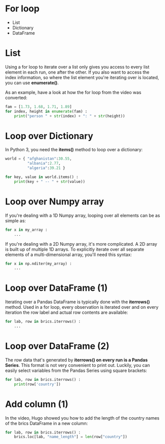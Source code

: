 
# For loop
* List
* Dictionary
* DataFrame

# List
Using a for loop to iterate over a list only gives you access to every list element in each run, one after the other. If you also want to access the index information, so where the list element you're iterating over is located, you can use **enumerate()**.

As an example, have a look at how the for loop from the video was converted:

```python
fam = [1.73, 1.68, 1.71, 1.89]
for index, height in enumerate(fam) :
    print("person " + str(index) + ": " + str(height))
```

# Loop over Dictionary
In Python 3, you need the **items()** method to loop over a dictionary:
```python
world = { "afghanistan":30.55, 
          "albania":2.77,
          "algeria":39.21 }

for key, value in world.items() :
    print(key + " -- " + str(value))
 ```
 
 # Loop over Numpy array
If you're dealing with a 1D Numpy array, looping over all elements can be as simple as:

```python
for x in my_array :
    ...
```
If you're dealing with a 2D Numpy array, it's more complicated. A 2D array is built up of multiple 1D arrays. To explicitly iterate over all separate elements of a multi-dimensional array, you'll need this syntax:

```python
for x in np.nditer(my_array) :
    ...
```
# Loop over DataFrame (1)
Iterating over a Pandas DataFrame is typically done with the **iterrows()** method. Used in a for loop, every observation is iterated over and on every iteration the row label and actual row contents are available:

```python
for lab, row in brics.iterrows() :
    ...
```

# Loop over DataFrame (2)
The row data that's generated by **iterrows() on every run is a Pandas Series**. This format is not very convenient to print out. Luckily, you can easily select variables from the Pandas Series using square brackets:

```python
for lab, row in brics.iterrows() :
    print(row['country'])
```

# Add column (1)
In the video, Hugo showed you how to add the length of the country names of the brics DataFrame in a new column:

```python
for lab, row in brics.iterrows() :
    brics.loc[lab, "name_length"] = len(row["country"])
```
